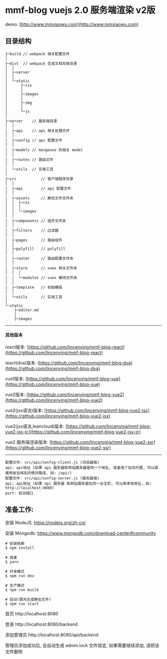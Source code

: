 # mmf-blog vuejs 2.0 服务端渲染 v2版

demo: [http://www.mmxiaowu.com](http://www.mmxiaowu.com)

## 目录结构

```
├─build // webpack 相关配置文件
│
├─dist  // webpack 生成文档存放目录
│  │
│  ├─server
│  │
│  └─static
│      ├─css
│      │
│      ├─images
│      │
│      ├─img
│      │
│      └─js
│
├─server    // 服务端目录
│  │
│  ├─api    // api 相关处理文件
│  │
│  ├─config // api 配置文件
│  │
│  ├─models // mongoose 的相关 model
│  │
│  ├─routes // 路由文件
│  │
│  └─utils  // 实用工具
│
├─src           // 客户端程序目录
│  │
│  ├─api        // api 配置文件
│  │
│  ├─assets     // 静态文件文件夹
│  │  ├─css
│  │  │
│  │  └─images
│  │
│  ├─components // 组件文件夹
│  │
│  ├─filters    // 过滤器
│  │
│  ├─pages      // 路由组件
│  │
│  ├─polyfill   // polyfill
│  │
│  ├─router     // 路由配置文件夹
│  │
│  ├─store      // vuex 相关文件夹
│  │  │
│  │  └─modules // vuex 模块文件夹
│  │
│  ├─template   // 初始模版
│  │
│  └─utils      // 实用工具
│
└─static
    ├─editor.md
    │
    ├─images

```

---

#### 其他版本

react版本: [https://github.com/lincenying/mmf-blog-react](https://github.com/lincenying/mmf-blog-react)

react(dva)版本: [https://github.com/lincenying/mmf-blog-dva](https://github.com/lincenying/mmf-blog-dva)

vue1版本: [https://github.com/lincenying/mmf-blog-vue](https://github.com/lincenying/mmf-blog-vue)

vue2版本: [https://github.com/lincenying/mmf-blog-vue2](https://github.com/lincenying/mmf-blog-vue2)

vue2(jsx语法)版本: [https://github.com/lincenying/mmf-blog-vue2-jsx](https://github.com/lincenying/mmf-blog-vue2-jsx)

vue2(jsx语法,leancloud)版本: [https://github.com/lincenying/mmf-blog-vue2-jsx-lc](https://github.com/lincenying/mmf-blog-vue2-jsx-lc)

vue2 服务端渲染版本: [https://github.com/lincenying/mmf-blog-vue2-ssr](https://github.com/lincenying/mmf-blog-vue2-ssr)

---

```
配置文件: src/api/config-client.js (浏览器端)
api: api地址 (如果 api 服务器和网站服务器是同一个域名, 或者用了反向代理, 可以直接用省去域名的绝对路径, 如: /api/)
配置文件: src/api/config-server.js (服务器端)
api: api地址 (如果 api 服务器 和网站服务器在同一台主机, 可以用本地地址, 如: http://localhost:8080)
port: 启动端口
```

## 准备工作:
安装 NodeJS:
https://nodejs.org/zh-cn/

安装 Mongodb:
https://www.mongodb.com/download-center#community

```shell
# 安装依赖
$ npm install

# 或者
$ yarn

# 开发模式
$ npm run dev

# 生产模式
$ npm run build

# 启动(需先生成静态文件)
$ npm run start
```

首页
http://localhost:8080

登录
http://localhost:8080/backend

添加管理员
http://localhost:8080/api/backend

管理员添加成功后, 会自动生成 admin.lock 文件锁定, 如果需要继续添加, 请把该文件删除
